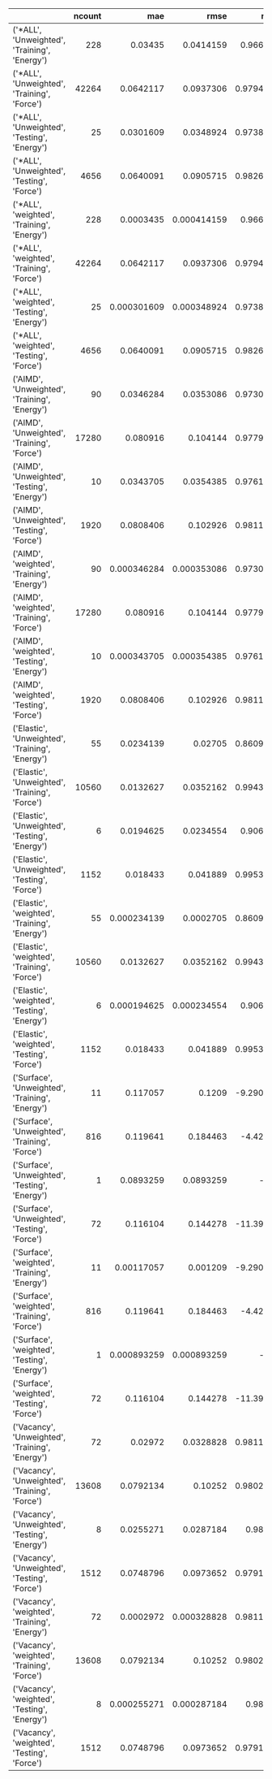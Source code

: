 |                                                 |   ncount |         mae |        rmse |         rsq |
|:------------------------------------------------|---------:|------------:|------------:|------------:|
| ('*ALL', 'Unweighted', 'Training', 'Energy')    |      228 | 0.03435     | 0.0414159   |    0.96695  |
| ('*ALL', 'Unweighted', 'Training', 'Force')     |    42264 | 0.0642117   | 0.0937306   |    0.979434 |
| ('*ALL', 'Unweighted', 'Testing', 'Energy')     |       25 | 0.0301609   | 0.0348924   |    0.973883 |
| ('*ALL', 'Unweighted', 'Testing', 'Force')      |     4656 | 0.0640091   | 0.0905715   |    0.982631 |
| ('*ALL', 'weighted', 'Training', 'Energy')      |      228 | 0.0003435   | 0.000414159 |    0.96695  |
| ('*ALL', 'weighted', 'Training', 'Force')       |    42264 | 0.0642117   | 0.0937306   |    0.979434 |
| ('*ALL', 'weighted', 'Testing', 'Energy')       |       25 | 0.000301609 | 0.000348924 |    0.973883 |
| ('*ALL', 'weighted', 'Testing', 'Force')        |     4656 | 0.0640091   | 0.0905715   |    0.982631 |
| ('AIMD', 'Unweighted', 'Training', 'Energy')    |       90 | 0.0346284   | 0.0353086   |    0.973091 |
| ('AIMD', 'Unweighted', 'Training', 'Force')     |    17280 | 0.080916    | 0.104144    |    0.977918 |
| ('AIMD', 'Unweighted', 'Testing', 'Energy')     |       10 | 0.0343705   | 0.0354385   |    0.976199 |
| ('AIMD', 'Unweighted', 'Testing', 'Force')      |     1920 | 0.0808406   | 0.102926    |    0.981175 |
| ('AIMD', 'weighted', 'Training', 'Energy')      |       90 | 0.000346284 | 0.000353086 |    0.973091 |
| ('AIMD', 'weighted', 'Training', 'Force')       |    17280 | 0.080916    | 0.104144    |    0.977918 |
| ('AIMD', 'weighted', 'Testing', 'Energy')       |       10 | 0.000343705 | 0.000354385 |    0.976199 |
| ('AIMD', 'weighted', 'Testing', 'Force')        |     1920 | 0.0808406   | 0.102926    |    0.981175 |
| ('Elastic', 'Unweighted', 'Training', 'Energy') |       55 | 0.0234139   | 0.02705     |    0.860975 |
| ('Elastic', 'Unweighted', 'Training', 'Force')  |    10560 | 0.0132627   | 0.0352162   |    0.994354 |
| ('Elastic', 'Unweighted', 'Testing', 'Energy')  |        6 | 0.0194625   | 0.0234554   |    0.90617  |
| ('Elastic', 'Unweighted', 'Testing', 'Force')   |     1152 | 0.018433    | 0.041889    |    0.995307 |
| ('Elastic', 'weighted', 'Training', 'Energy')   |       55 | 0.000234139 | 0.0002705   |    0.860975 |
| ('Elastic', 'weighted', 'Training', 'Force')    |    10560 | 0.0132627   | 0.0352162   |    0.994354 |
| ('Elastic', 'weighted', 'Testing', 'Energy')    |        6 | 0.000194625 | 0.000234554 |    0.90617  |
| ('Elastic', 'weighted', 'Testing', 'Force')     |     1152 | 0.018433    | 0.041889    |    0.995307 |
| ('Surface', 'Unweighted', 'Training', 'Energy') |       11 | 0.117057    | 0.1209      |   -9.29055  |
| ('Surface', 'Unweighted', 'Training', 'Force')  |      816 | 0.119641    | 0.184463    |   -4.4253   |
| ('Surface', 'Unweighted', 'Testing', 'Energy')  |        1 | 0.0893259   | 0.0893259   | -inf        |
| ('Surface', 'Unweighted', 'Testing', 'Force')   |       72 | 0.116104    | 0.144278    |  -11.3978   |
| ('Surface', 'weighted', 'Training', 'Energy')   |       11 | 0.00117057  | 0.001209    |   -9.29055  |
| ('Surface', 'weighted', 'Training', 'Force')    |      816 | 0.119641    | 0.184463    |   -4.4253   |
| ('Surface', 'weighted', 'Testing', 'Energy')    |        1 | 0.000893259 | 0.000893259 | -inf        |
| ('Surface', 'weighted', 'Testing', 'Force')     |       72 | 0.116104    | 0.144278    |  -11.3978   |
| ('Vacancy', 'Unweighted', 'Training', 'Energy') |       72 | 0.02972     | 0.0328828   |    0.981119 |
| ('Vacancy', 'Unweighted', 'Training', 'Force')  |    13608 | 0.0792134   | 0.10252     |    0.980251 |
| ('Vacancy', 'Unweighted', 'Testing', 'Energy')  |        8 | 0.0255271   | 0.0287184   |    0.9855   |
| ('Vacancy', 'Unweighted', 'Testing', 'Force')   |     1512 | 0.0748796   | 0.0973652   |    0.979154 |
| ('Vacancy', 'weighted', 'Training', 'Energy')   |       72 | 0.0002972   | 0.000328828 |    0.981119 |
| ('Vacancy', 'weighted', 'Training', 'Force')    |    13608 | 0.0792134   | 0.10252     |    0.980251 |
| ('Vacancy', 'weighted', 'Testing', 'Energy')    |        8 | 0.000255271 | 0.000287184 |    0.9855   |
| ('Vacancy', 'weighted', 'Testing', 'Force')     |     1512 | 0.0748796   | 0.0973652   |    0.979154 |